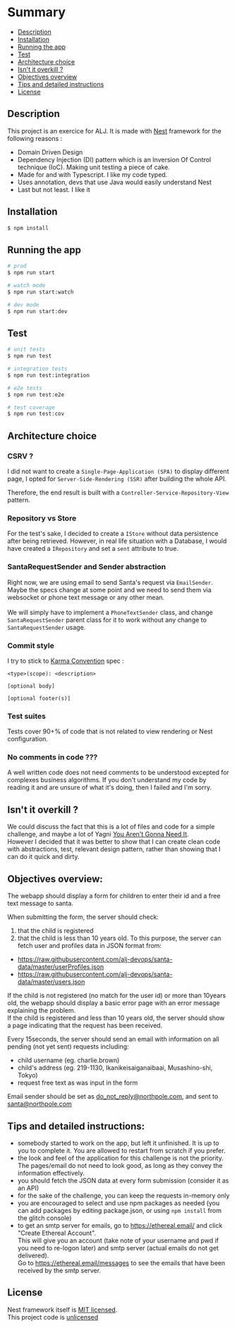 # Summary

- [Description](#description)<br>
- [Installation](#installation)<br>
- [Running the app](#running-the-app)<br>
- [Test](#test)<br>
- [Architecture choice](#architecture-choice)<br>
- [Isn't it overkill ?](#isn-t-it-overkill)<br>
- [Objectives overview](#objectives-overview)<br>
- [Tips and detailed instructions](#tips-and-detailed-instructions)<br>
- [License](#license)

## Description

This project is an exercice for ALJ. It is made with [Nest](https://github.com/nestjs/nest) framework for the following reasons : 

<ul>
<li> Domain Driven Design
</li>
<li> Dependency Injection (DI) pattern which is an Inversion Of Control technique (IoC). Making unit testing a piece of cake.
</li>
<li> Made for and with Typescript. I like my code typed.</li>
<li>Uses annotation, devs that use Java would easily understand Nest</li>
<li>Last but not least. I like it</li>
</ul>

## Installation

```bash
$ npm install
```

## Running the app

```bash
# prod
$ npm run start

# watch mode
$ npm run start:watch

# dev mode
$ npm run start:dev
```

## Test

```bash
# unit tests
$ npm run test

# integration tests
$ npm run test:integration

# e2e tests
$ npm run test:e2e

# test coverage
$ npm run test:cov
```

## Architecture choice

### CSRV ?

I did not want to create a `Single-Page-Application (SPA)`  to display different page, I opted for `Server-Side-Rendering (SSR)` after building the whole API.<br>

Therefore, the end result is built with a `Controller-Service-Repository-View` pattern.

### Repository vs Store 

For the test's sake, I decided to create a `IStore` without data persistence after being retrieved. However, in real life situation with a Database, I would have created a `IRepository` and set a `sent` attribute to true.

### SantaRequestSender and Sender abstraction

Right now, we are using email to send Santa's request via `EmailSender`. Maybe the specs change at some point and we need to send them via websocket or phone text message or any other mean. <br><br>
We will simply have to implement a `PhoneTextSender` class, and change `SantaRequestSender` parent class for it to work without any change to `SantaRequestSender` usage.

### Commit style

I try to stick to [Karma Convention](http://karma-runner.github.io/6.3/dev/git-commit-msg.html) spec : <br>

```
<type>(scope): <description>

[optional body]

[optional footer(s)]
```

### Test suites

Tests cover 90+% of code that is not related to view rendering or Nest configuration.

### No comments in code ???

A well written code does not need comments to be understood excepted for complexes business algorithms. If you don't understand my code by reading it and are unsure of what it's doing, then I failed and I'm sorry.

## Isn't it overkill ?

We could discuss the fact that this is a lot of files and code for a simple challenge, and maybe a lot of Yagni [You Aren't Gonna Need It](https://en.wikipedia.org/wiki/You_aren%27t_gonna_need_it). <br>
However I decided that it was better to show that I can create clean code with abstractions, test, relevant design pattern, rather than showing that I can do it quick and dirty.<br>


## Objectives overview:

The webapp should display a form for children to enter their id and a free text message to santa.

When submitting the form, the server should check:
1. that the child is registered
2. that the child is less than 10 years old.
   To this purpose, the server can fetch user and profiles data in JSON format from:
- https://raw.githubusercontent.com/alj-devops/santa-data/master/userProfiles.json
- https://raw.githubusercontent.com/alj-devops/santa-data/master/users.json

If the child is not registered (no match for the user id) or more than 10years old, the webapp should display a basic error page with an error message explaining the problem.\
If the child is registered and less than 10 years old, the server should show a page indicating that the request has been received.

Every 15seconds, the server should send an email with information on all pending (not yet sent) requests including:
- child username (eg. charlie.brown)
- child's address (eg. 219-1130, Ikanikeisaiganaibaai, Musashino-shi, Tokyo)
- request free text as was input in the form

Email sender should be set as do_not_reply@northpole.com, and sent to santa@northpole.com

## Tips and detailed instructions:

- somebody started to work on the app, but left it unfinished. It is up to you to complete it. You are allowed to restart from scratch if you prefer.
- the look and feel of the application for this challenge is not the priority. The pages/email do not need to look good, as long as they convey the information effectively.
- you should fetch the JSON data at every form submission (consider it as an API)
- for the sake of the challenge, you can keep the requests in-memory only
- you are encouraged to select and use npm packages as needed (you can add packages by editing package.json, or using `npm install` from the glitch console)
- to get an smtp server for emails, go to https://ethereal.email/ and click "Create Ethereal Account".\
  This will give you an account (take note of your username and pwd if you need to re-logon later) and smtp server (actual emails do not get delivered).\
  Go to https://ethereal.email/messages to see the emails that have been received by the smtp server.
  
## License

Nest framework itself is [MIT licensed](LICENSE).<br>
This project code is [unlicensed](LICENSE)

